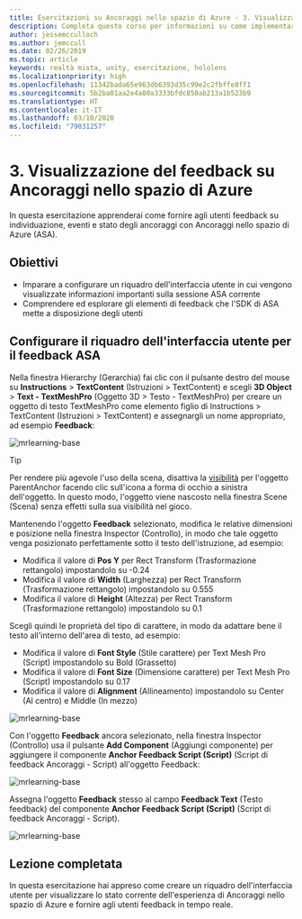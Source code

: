 ```yaml
---
title: Esercitazioni su Ancoraggi nello spazio di Azure - 3. Visualizzazione del feedback su Ancoraggi nello spazio di Azure
description: Completa questo corso per informazioni su come implementare il riconoscimento volto di Azure in un'applicazione di realtà mista.
author: jessemcculloch
ms.author: jemccull
ms.date: 02/26/2019
ms.topic: article
keywords: realtà mista, unity, esercitazione, hololens
ms.localizationpriority: high
ms.openlocfilehash: 11342bada65e963db6393d35c99e2c2fbffe8ff1
ms.sourcegitcommit: 5b2ba01aa2e4a80a3333bfdc850ab213a1b523b9
ms.translationtype: HT
ms.contentlocale: it-IT
ms.lasthandoff: 03/10/2020
ms.locfileid: "79031257"
---
```

# <a name="3-displaying-azure-spatial-anchor-feedback"></a>3. Visualizzazione del feedback su Ancoraggi nello spazio di Azure

In questa esercitazione apprenderai come fornire agli utenti feedback su individuazione, eventi e stato degli ancoraggi con Ancoraggi nello spazio di Azure (ASA).

## <a name="objectives"></a>Obiettivi

* Imparare a configurare un riquadro dell'interfaccia utente in cui vengono visualizzate informazioni importanti sulla sessione ASA corrente
* Comprendere ed esplorare gli elementi di feedback che l'SDK di ASA mette a disposizione degli utenti

## <a name="set-up-asa-feedback-ui-panel"></a>Configurare il riquadro dell'interfaccia utente per il feedback ASA

Nella finestra Hierarchy (Gerarchia) fai clic con il pulsante destro del mouse su **Instructions** > **TextContent** (Istruzioni > TextContent) e scegli **3D Object** > **Text - TextMeshPro** (Oggetto 3D > Testo - TextMeshPro) per creare un oggetto di testo TextMeshPro come elemento figlio di Instructions > TextContent (Istruzioni > TextContent) e assegnargli un nome appropriato, ad esempio **Feedback**:

![mrlearning-base](images/mrlearning-asa/tutorial3-section1-step1-1.png)

> [!TIP]
> Per rendere più agevole l'uso della scena, disattiva la <a href="https://docs.unity3d.com/Manual/SceneVisibility.html" target="_blank">visibilità</a> per l'oggetto ParentAnchor facendo clic sull'icona a forma di occhio a sinistra dell'oggetto. In questo modo, l'oggetto viene nascosto nella finestra Scene (Scena) senza effetti sulla sua visibilità nel gioco.

Mantenendo l'oggetto **Feedback** selezionato, modifica le relative dimensioni e posizione nella finestra Inspector (Controllo), in modo che tale oggetto venga posizionato perfettamente sotto il testo dell'istruzione, ad esempio:

* Modifica il valore di **Pos Y** per Rect Transform (Trasformazione rettangolo) impostandolo su -0.24
* Modifica il valore di **Width** (Larghezza) per Rect Transform (Trasformazione rettangolo) impostandolo su 0.555
* Modifica il valore di **Height** (Altezza) per Rect Transform (Trasformazione rettangolo) impostandolo su 0.1

Scegli quindi le proprietà del tipo di carattere, in modo da adattare bene il testo all'interno dell'area di testo, ad esempio:

* Modifica il valore di **Font Style** (Stile carattere) per Text Mesh Pro (Script) impostandolo su Bold (Grassetto)
* Modifica il valore di **Font Size** (Dimensione carattere) per Text Mesh Pro (Script) impostandolo su 0.17
* Modifica il valore di **Alignment** (Allineamento) impostandolo su Center (Al centro) e Middle (In mezzo)

![mrlearning-base](images/mrlearning-asa/tutorial3-section1-step1-2.png)

Con l'oggetto **Feedback** ancora selezionato, nella finestra Inspector (Controllo) usa il pulsante **Add Component** (Aggiungi componente) per aggiungere il componente **Anchor Feedback Script (Script)** (Script di feedback Ancoraggi - Script) all'oggetto Feedback:

![mrlearning-base](images/mrlearning-asa/tutorial3-section1-step1-3.png)

Assegna l'oggetto **Feedback** stesso al campo **Feedback Text** (Testo feedback) del componente **Anchor Feedback Script (Script)** (Script di feedback Ancoraggi - Script).

![mrlearning-base](images/mrlearning-asa/tutorial3-section1-step1-4.png)

## <a name="congratulations"></a>Lezione completata

In questa esercitazione hai appreso come creare un riquadro dell'interfaccia utente per visualizzare lo stato corrente dell'esperienza di Ancoraggi nello spazio di Azure e fornire agli utenti feedback in tempo reale.
